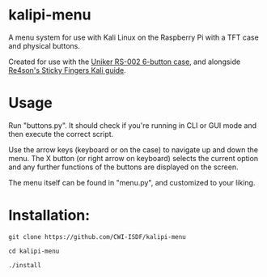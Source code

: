 # kalipi-menu
A menu system for use with Kali Linux on the Raspberry Pi with a TFT case and physical buttons.

Created for use with the [Uniker RS-002 6-button case](https://www.amazon.com/Uniker-Raspberry-Aluminum-Enclosure-Screen/dp/B014JFEU48/), and alongside [Re4son's Sticky Fingers Kali guide](http://whitedome.com.au/re4son/sticky-fingers-kali-pi/).

# Usage

Run "buttons.py".  It should check if you're running in CLI or GUI mode and then execute the correct script.

Use the arrow keys (keyboard or on the case) to navigate up and down the menu. The X button (or right arrow on keyboard) selects the current option and any further functions of the buttons are displayed on the screen.

The menu itself can be found in "menu.py", and customized to your liking.


# Installation:

`git clone https://github.com/CWI-ISDF/kalipi-menu`

`cd kalipi-menu`

`./install`

